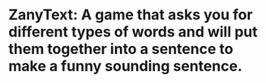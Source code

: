 # ZanyText: A game that asks you for different types of words and will put them together into a sentence to make a funny sounding sentence. 
